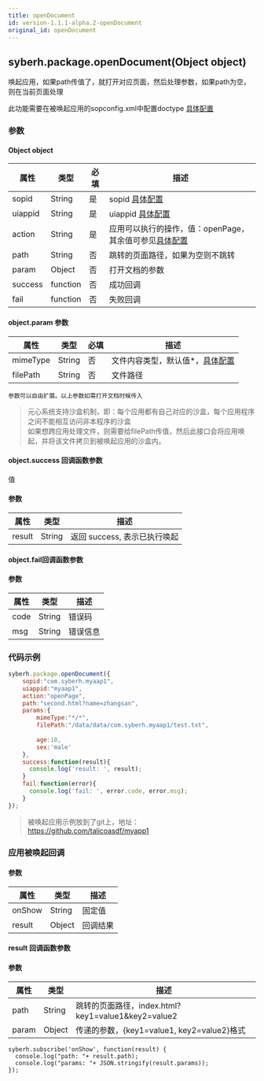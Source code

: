 ```yaml
---
title: openDocument
id: version-1.1.1-alpha.2-openDocument
original_id: openDocument
---
```


## syberh.package.openDocument(Object object)

唤起应用，如果path传值了，就打开对应页面，然后处理参数，如果path为空，则在当前页面处理

此功能需要在被唤起应用的sopconfig.xml中配置doctype [具体配置](../../app-config.html#doctype)

### 参数

#### Object object

| 属性    | 类型     | 必填 | 描述                                                         |
| ------- | -------- | -------- | ------------------------------------------------------------ |
| sopid | String | 是 | sopid [具体配置](../../app-config.html#sopconfig) |
| uiappid | String | 是 | uiappid [具体配置](../../app-config.html#uiapp) |
| action | String | 是 | 应用可以执行的操作，值：openPage，其余值可参见[具体配置](../../app-config.html#doctype) |
| path | String | 否 | 跳转的页面路径，如果为空则不跳转 |
| param | Object | 否 | 打开文档的参数 |
| success | function | 否       | 成功回调                                       |
| fail    | function | 否       | 失败回调                                       |

#### object.param 参数

| 属性     | 类型   | 必填 | 描述                                                     |
| -------- | ------ | ---- | -------------------------------------------------------- |
| mimeType | String | 否   | 文件内容类型，默认值*，[具体配置](../../app-config.html#doctype) |
| filePath | String | 否   | 文件路径                                                 |

```
参数可以自由扩展。以上参数如需打开文档时候传入
```

> 元心系统支持沙盒机制，即：每个应用都有自己对应的沙盒，每个应用程序之间不能相互访问非本程序的沙盒<br/>
> 如果想跨应用处理文件，则需要给filePath传值，然后此接口会将应用唤起，并将该文件拷贝到被唤起应用的沙盒内。

#### object.success 回调函数参数
值
#### 参数
| 属性           | 类型    | 描述                                 |
| -------------- | ------  | ------------------------------------ |
| result | String | 返回 success, 表示已执行唤起 |

#### object.fail回调函数参数
#### 参数
| 属性 | 类型   | 描述     |
| ---- | ------ | -------- |
| code | String | 错误码   |
| msg  | String | 错误信息 |


### 代码示例
```js
syberh.package.openDocument({
    sopid:"com.syberh.myaap1",
    uiappid:"myaap1",
    action:"openPage",
    path:"second.html?name=zhangsan",
    params:{
        mimeType:"*/*",
        filePath:"/data/data/com.syberh.myaap1/test.txt",
              
        age:18,
        sex:'male'
    },
	success:function(result){
      console.log('result: ', result);
    }
    fail:function(error){
      console.log('fail: ', error.code, error.msg);
    }
});
```

> 被唤起应用示例放到了git上，地址：https://github.com/talicoasdf/myapp1

### 应用被唤起回调

#### 参数

| 属性    | 类型   | 描述     |
| ------- | ------ | -------- |
| onShow | String | 固定值   |
| result  | Object | 回调结果 |

#### result 回调函数参数

#### 参数

| 属性  | 类型   | 描述                                               |
| ----- | ------ | -------------------------------------------------- |
| path  | String | 跳转的页面路径，index.html?key1=value1&key2=value2 |
| param | Object | 传递的参数，{key1=value1, key2=value2}格式         |

```
syberh.subscribe('onShow', function(result) {
  console.log("path: "+ result.path);
  console.log("params: "+ JSON.stringify(result.params));
});
```
